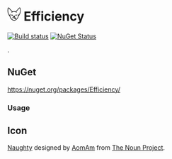 # <img src="/src/icon.png" height="30px"> Efficiency

[![Build status](https://ci.appveyor.com/api/projects/status/5tus48rgc00y1gic/branch/main?svg=true)](https://ci.appveyor.com/project/SimonCropp/Efficiency)
[![NuGet Status](https://img.shields.io/nuget/v/Efficiency.svg?label=Efficiency)](https://www.nuget.org/packages/Efficiency/)

.

## NuGet

https://nuget.org/packages/Efficiency/

### Usage




## Icon

[Naughty](https://thenounproject.com/term/naughty/1777956/) designed by [AomAm](https://thenounproject.com/AomAm/) from [The Noun Project](https://thenounproject.com).
